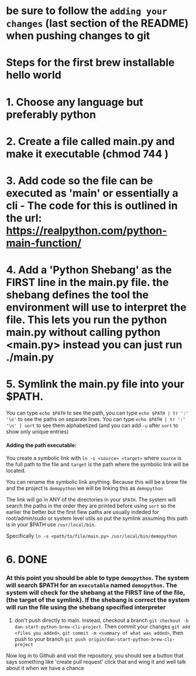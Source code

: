 # be sure to follow the `adding your changes` (last section of the README) when pushing changes to git

# Steps for the first brew installable hello world

# 1. Choose any language but preferably python

# 2. Create a file called main.py and make it executable (chmod 744 <filename>)

# 3. Add code so the file can be executed as 'main' or essentially a cli - The code for this is outlined in the url: https://realpython.com/python-main-function/

# 4. Add a 'Python Shebang' as the FIRST line in the main.py file. the shebang defines the tool the environment will use to interpret the file. This lets you run the python main.py without calling python <main.py> instead you can just run ./main.py

# 5. Symlink the main.py file into your $PATH.
   You can type `echo $PATH` to see the path, you can type `echo $PATH | tr ':' '\n'` to see the paths on separate lines. You can type `echo $PATH | tr ':' '\n' | sort` to see them alphabetized (and you can add `-u` after `sort` to show only unique entries)

   #### Adding the path executable:
   You create a symbolic link with `ln -s <source> <target>` where `source` is the full path to the file and `target` is the path where the symbolic link will be located.

   You can rename the symbolic link anything. Because this will be a brew file and the project is `demopython` we will be linking this as `demopython`

   The link will go in ANY of the directories in your `$PATH`. The system will search the paths in the order they are printed before using `sort` so the earlier the better but the first fiew paths are usually indeded for root/admin/sudo or system level utils so put the symlink assuming this path is in your $PATH use `/usr/local/bin`.

   Specifically `ln -s <path/to/file/main.py> /usr/local/bin/demopython`

# 6. DONE

### At this point you should be able to type `demopython`. The system will search $PATH for an `executable` named `demopython`. The system will check for the shebang at the FIRST line of the file, (the target of the symlink). If the shebang is correct the system will run the file using the shebang specified interpreter



1. don't push directly to main. Instead, checkout a branch `git checkout -b dan-start-python-brew-cli-project`. Then commit your changes `git add <files you added>`, `git commit -m <summary of what was added>`, then push to your branch `git push origin/dan-start-python-brew-cli-project`

Now log in to Github and visit the repository, you should see a button that says something like 'create pull request' click that and wing it and well talk about it when we have a chance
